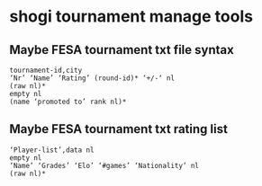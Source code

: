 # shogi tournament manage tools

## Maybe FESA tournament txt file syntax
```
tournament-id,city
‘Nr’ ‘Name’ ‘Rating’ (round-id)* ‘+/-‘ nl
(raw nl)*
empty nl
(name ‘promoted to’ rank nl)*
```
## Maybe FESA tournament txt rating list
```
‘Player-list’,data nl
empty nl
‘Name’ ‘Grades’ ‘Elo’ ‘#games’ ‘Nationality’ nl
(raw nl)*
```
